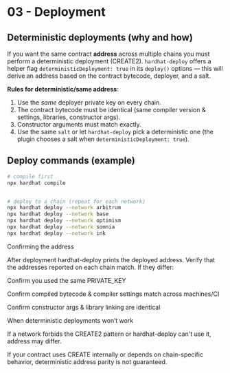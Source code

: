 # 03 - Deployment


## Deterministic deployments (why and how)


If you want the same contract **address** across multiple chains you must perform a deterministic deployment (CREATE2). `hardhat-deploy` offers a helper flag `deterministicDeployment: true` in its `deploy()` options — this will derive an address based on the contract bytecode, deployer, and a salt.


**Rules for deterministic/same address**:


1. Use the *same* deployer private key on every chain.
2. The contract bytecode must be identical (same compiler version & settings, libraries, constructor args).
3. Constructor arguments must match exactly.
4. Use the same `salt` or let `hardhat-deploy` pick a deterministic one (the plugin chooses a salt when `deterministicDeployment: true`).


## Deploy commands (example)


```bash
# compile first
npx hardhat compile


# deploy to a chain (repeat for each network)
npx hardhat deploy --network arbitrum
npx hardhat deploy --network base
npx hardhat deploy --network optimism
npx hardhat deploy --network somnia
npx hardhat deploy --network ink
```
Confirming the address

After deployment hardhat-deploy prints the deployed address. Verify that the addresses reported on each chain match. If they differ:

Confirm you used the same PRIVATE_KEY

Confirm compiled bytecode & compiler settings match across machines/CI

Confirm constructor args & library linking are identical

When deterministic deployments won’t work

If a network forbids the CREATE2 pattern or hardhat-deploy can't use it, address may differ.

If your contract uses CREATE internally or depends on chain-specific behavior, deterministic address parity is not guaranteed.
